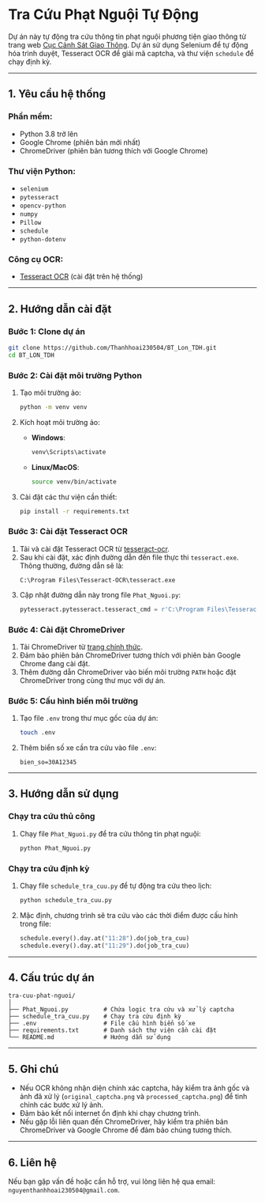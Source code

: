 # Tra Cứu Phạt Nguội Tự Động

Dự án này tự động tra cứu thông tin phạt nguội phương tiện giao thông từ trang web [Cục Cảnh Sát Giao Thông](https://www.csgt.vn/tra-cuu-phuong-tien-vi-pham.html). Dự án sử dụng Selenium để tự động hóa trình duyệt, Tesseract OCR để giải mã captcha, và thư viện `schedule` để chạy định kỳ.

---

## 1. Yêu cầu hệ thống

### Phần mềm:

- Python 3.8 trở lên
- Google Chrome (phiên bản mới nhất)
- ChromeDriver (phiên bản tương thích với Google Chrome)

### Thư viện Python:

- `selenium`
- `pytesseract`
- `opencv-python`
- `numpy`
- `Pillow`
- `schedule`
- `python-dotenv`

### Công cụ OCR:

- [Tesseract OCR](https://github.com/tesseract-ocr/tesseract) (cài đặt trên hệ thống)

---

## 2. Hướng dẫn cài đặt

### Bước 1: Clone dự án

```bash
git clone https://github.com/Thanhhoai230504/BT_Lon_TDH.git
cd BT_LON_TDH
```

### Bước 2: Cài đặt môi trường Python

1. Tạo môi trường ảo:

   ```bash
   python -m venv venv
   ```

2. Kích hoạt môi trường ảo:

   - **Windows**:
     ```bash
     venv\Scripts\activate
     ```
   - **Linux/MacOS**:
     ```bash
     source venv/bin/activate
     ```

3. Cài đặt các thư viện cần thiết:
   ```bash
   pip install -r requirements.txt
   ```

### Bước 3: Cài đặt Tesseract OCR

1. Tải và cài đặt Tesseract OCR từ [tesseract-ocr](https://github.com/tesseract-ocr/tesseract).
2. Sau khi cài đặt, xác định đường dẫn đến file thực thi `tesseract.exe`. Thông thường, đường dẫn sẽ là:
   ```
   C:\Program Files\Tesseract-OCR\tesseract.exe
   ```
3. Cập nhật đường dẫn này trong file `Phat_Nguoi.py`:
   ```python
   pytesseract.pytesseract.tesseract_cmd = r'C:\Program Files\Tesseract-OCR\tesseract.exe'
   ```

### Bước 4: Cài đặt ChromeDriver

1. Tải ChromeDriver từ [trang chính thức](https://chromedriver.chromium.org/downloads).
2. Đảm bảo phiên bản ChromeDriver tương thích với phiên bản Google Chrome đang cài đặt.
3. Thêm đường dẫn ChromeDriver vào biến môi trường `PATH` hoặc đặt ChromeDriver trong cùng thư mục với dự án.

### Bước 5: Cấu hình biến môi trường

1. Tạo file `.env` trong thư mục gốc của dự án:
   ```bash
   touch .env
   ```
2. Thêm biển số xe cần tra cứu vào file `.env`:
   ```
   bien_so=30A12345
   ```

---

## 3. Hướng dẫn sử dụng

### Chạy tra cứu thủ công

1. Chạy file `Phat_Nguoi.py` để tra cứu thông tin phạt nguội:
   ```bash
   python Phat_Nguoi.py
   ```

### Chạy tra cứu định kỳ

1. Chạy file `schedule_tra_cuu.py` để tự động tra cứu theo lịch:
   ```bash
   python schedule_tra_cuu.py
   ```
2. Mặc định, chương trình sẽ tra cứu vào các thời điểm được cấu hình trong file:
   ```python
   schedule.every().day.at("11:28").do(job_tra_cuu)
   schedule.every().day.at("11:29").do(job_tra_cuu)
   ```

---

## 4. Cấu trúc dự án

```
tra-cuu-phat-nguoi/
│
├── Phat_Nguoi.py          # Chứa logic tra cứu và xử lý captcha
├── schedule_tra_cuu.py    # Chạy tra cứu định kỳ
├── .env                   # File cấu hình biển số xe
├── requirements.txt       # Danh sách thư viện cần cài đặt
└── README.md              # Hướng dẫn sử dụng
```

---

## 5. Ghi chú

- Nếu OCR không nhận diện chính xác captcha, hãy kiểm tra ảnh gốc và ảnh đã xử lý (`original_captcha.png` và `processed_captcha.png`) để tinh chỉnh các bước xử lý ảnh.
- Đảm bảo kết nối internet ổn định khi chạy chương trình.
- Nếu gặp lỗi liên quan đến ChromeDriver, hãy kiểm tra phiên bản ChromeDriver và Google Chrome để đảm bảo chúng tương thích.

---

## 6. Liên hệ

Nếu bạn gặp vấn đề hoặc cần hỗ trợ, vui lòng liên hệ qua email: `nguyenthanhhoai230504@gmail.com`.
